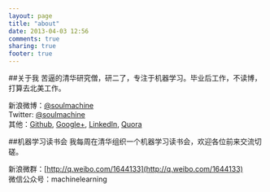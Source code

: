 ```yaml
---
layout: page
title: "about"
date: 2013-04-03 12:56
comments: true
sharing: true
footer: true
---
```

##关于我
苦逼的清华研究僧，研二了，专注于机器学习。毕业后工作，不读博，打算去北美工作。

新浪微博：[@soulmachine](http://weibo.com/soulmachine)  
Twitter: [@soulmachine](https://twitter.com/#!/soulmachine)  
其他：[Github](https://github.com/soulmachine), [Google+](https://plus.google.com/103519507226474510310), [LinkedIn](http://www.linkedin.com/in/soulmachine), [Quora](http://www.quora.com/Jason-Day-2)

##机器学习读书会
我每周在清华组织一个机器学习读书会，欢迎各位前来交流切磋。

新浪微群：[http://q.weibo.com/1644133](http://q.weibo.com/1644133)  
微信公众号：machinelearning
